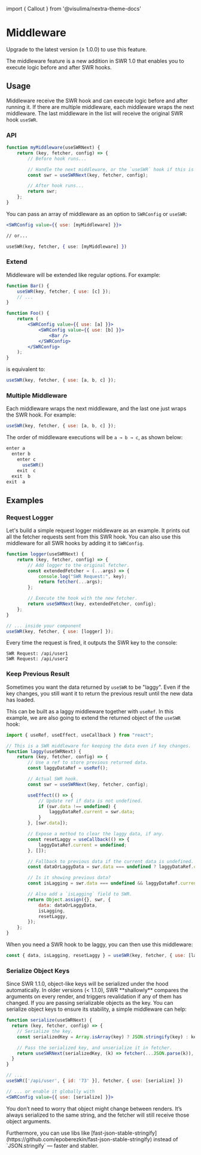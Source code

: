 import { Callout } from '@visulima/nextra-theme-docs'

# Middleware

<Callout>
  Upgrade to the latest version (≥ 1.0.0) to use this feature.
</Callout>

The middleware feature is a new addition in SWR 1.0 that enables you to execute logic before and after SWR hooks.

## Usage

Middleware receive the SWR hook and can execute logic before and after running it. If there are multiple middleware, each middleware wraps the next middleware. The last middleware in the list will receive the original SWR hook `useSWR`.

### API

```jsx
function myMiddleware(useSWRNext) {
    return (key, fetcher, config) => {
        // Before hook runs...

        // Handle the next middleware, or the `useSWR` hook if this is the last one.
        const swr = useSWRNext(key, fetcher, config);

        // After hook runs...
        return swr;
    };
}
```

You can pass an array of middleware as an option to `SWRConfig` or `useSWR`:

```jsx
<SWRConfig value={{ use: [myMiddleware] }}>

// or...

useSWR(key, fetcher, { use: [myMiddleware] })
```

### Extend

Middleware will be extended like regular options. For example:

```jsx
function Bar() {
    useSWR(key, fetcher, { use: [c] });
    // ...
}

function Foo() {
    return (
        <SWRConfig value={{ use: [a] }}>
            <SWRConfig value={{ use: [b] }}>
                <Bar />
            </SWRConfig>
        </SWRConfig>
    );
}
```

is equivalent to:

```js
useSWR(key, fetcher, { use: [a, b, c] });
```

### Multiple Middleware

Each middleware wraps the next middleware, and the last one just wraps the SWR hook. For example:

```jsx
useSWR(key, fetcher, { use: [a, b, c] });
```

The order of middleware executions will be `a → b → c`, as shown below:

```js
enter a
  enter b
    enter c
      useSWR()
    exit  c
  exit  b
exit  a
```

## Examples

### Request Logger

Let's build a simple request logger middleware as an example. It prints out all the fetcher requests sent from this SWR hook. You can also use this middleware for all SWR hooks by adding it to `SWRConfig`.

```jsx
function logger(useSWRNext) {
    return (key, fetcher, config) => {
        // Add logger to the original fetcher.
        const extendedFetcher = (...args) => {
            console.log("SWR Request:", key);
            return fetcher(...args);
        };

        // Execute the hook with the new fetcher.
        return useSWRNext(key, extendedFetcher, config);
    };
}

// ... inside your component
useSWR(key, fetcher, { use: [logger] });
```

Every time the request is fired, it outputs the SWR key to the console:

```plaintext
SWR Request: /api/user1
SWR Request: /api/user2
```

### Keep Previous Result

Sometimes you want the data returned by `useSWR` to be "laggy". Even if the key changes,
you still want it to return the previous result until the new data has loaded.

This can be built as a laggy middleware together with `useRef`. In this example, we are also going to
extend the returned object of the `useSWR` hook:

```jsx
import { useRef, useEffect, useCallback } from "react";

// This is a SWR middleware for keeping the data even if key changes.
function laggy(useSWRNext) {
    return (key, fetcher, config) => {
        // Use a ref to store previous returned data.
        const laggyDataRef = useRef();

        // Actual SWR hook.
        const swr = useSWRNext(key, fetcher, config);

        useEffect(() => {
            // Update ref if data is not undefined.
            if (swr.data !== undefined) {
                laggyDataRef.current = swr.data;
            }
        }, [swr.data]);

        // Expose a method to clear the laggy data, if any.
        const resetLaggy = useCallback(() => {
            laggyDataRef.current = undefined;
        }, []);

        // Fallback to previous data if the current data is undefined.
        const dataOrLaggyData = swr.data === undefined ? laggyDataRef.current : swr.data;

        // Is it showing previous data?
        const isLagging = swr.data === undefined && laggyDataRef.current !== undefined;

        // Also add a `isLagging` field to SWR.
        return Object.assign({}, swr, {
            data: dataOrLaggyData,
            isLagging,
            resetLaggy,
        });
    };
}
```

When you need a SWR hook to be laggy, you can then use this middleware:

```js
const { data, isLagging, resetLaggy } = useSWR(key, fetcher, { use: [laggy] });
```

### Serialize Object Keys

<Callout>
  Since SWR 1.1.0, object-like keys will be serialized under the hood automatically.
</Callout>

<Callout emoji="⚠️">
  In older versions (< 1.1.0), SWR **shallowly** compares the arguments on every render, and triggers revalidation if any of them has changed.
  If you are passing serializable objects as the key. You can serialize object keys to ensure its stability, a simple middleware can help:
</Callout>

```jsx
function serialize(useSWRNext) {
  return (key, fetcher, config) => {
    // Serialize the key.
    const serializedKey = Array.isArray(key) ? JSON.stringify(key) : key

    // Pass the serialized key, and unserialize it in fetcher.
    return useSWRNext(serializedKey, (k) => fetcher(...JSON.parse(k)), config)
  }
}

// ...
useSWR(['/api/user', { id: '73' }], fetcher, { use: [serialize] })

// ... or enable it globally with
<SWRConfig value={{ use: [serialize] }}>
```

You don’t need to worry that object might change between renders. It’s always serialized to the same string, and the fetcher will still receive those object arguments.

<Callout>
  Furthermore, you can use libs like [fast-json-stable-stringify](https://github.com/epoberezkin/fast-json-stable-stringify) instead of `JSON.stringify` — faster and stabler.
</Callout>
